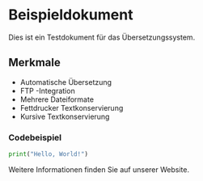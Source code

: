 # Beispieldokument

Dies ist ein Testdokument für das Übersetzungssystem.

## Merkmale

- Automatische Übersetzung
- FTP -Integration
- Mehrere Dateiformate
- Fettdrucker Textkonservierung
- Kursive Textkonservierung

### Codebeispiel

```python
print("Hello, World!")
```

Weitere Informationen finden Sie auf unserer Website.
